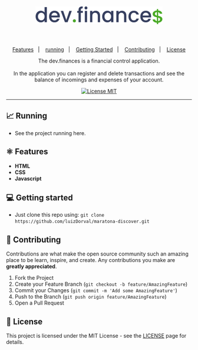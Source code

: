 <h1 align="center">
<br>
  <img src="./assets/logoDark.svg" alt="Logo Dev Finance">
<br>
<br>
</h1>

<p align="center">
  <a href="#-features">Features</a>&nbsp;&nbsp;&nbsp;|&nbsp;&nbsp;&nbsp;
  <a href="#-running">running</a>&nbsp;&nbsp;&nbsp;|&nbsp;&nbsp;&nbsp;
  <a href="#-getting-started">Getting Started</a>&nbsp;&nbsp;&nbsp;|&nbsp;&nbsp;&nbsp;
  <a href="#-contributing">Contributing</a>&nbsp;&nbsp;&nbsp;|&nbsp;&nbsp;&nbsp;
  <a href="#memo-license">License</a>
</p>


<p align="center">The dev.finances is a financial control application.<br><br>
In the application you can register and delete transactions and see the balance of incomings and expenses of your account.</p>

<p align="center">
  <a href="https://opensource.org/licenses/MIT">
    <img src="https://img.shields.io/badge/License-MIT-green.svg" alt="License MIT">
  </a>
</p>



<hr />


## 📈 Running

 - See the project running <a>here</a>.
## ⚛ Features

- **HTML**
- **CSS**
- **Javascript**
## 💻 Getting started

 - Just clone this repo using: `git clone https://github.com/luizDorval/maratona-discover.git`

## 🤝 Contributing

Contributions are what make the open source community such an amazing place to be learn, inspire, and create. Any contributions you make are **greatly appreciated**.

1. Fork the Project
2. Create your Feature Branch (`git checkout -b feature/AmazingFeature`)
3. Commit your Changes (`git commit -m 'Add some AmazingFeature'`)
4. Push to the Branch (`git push origin feature/AmazingFeature`)
5. Open a Pull Request

## :memo: License

This project is licensed under the MIT License - see the [LICENSE](https://opensource.org/licenses/MIT) page for details.
